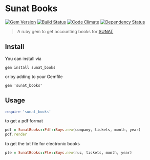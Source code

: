 # Sunat Books
[![Gem Version][rubygems-image]][rubygems-url]
[![Build Status][travis-image]][travis-url]
[![Code Climate][code-climate-image]][code-climate-url]
[![Dependency Status][gemnasium-image]][gemnasium-url]

> A ruby gem to get accounting books for [SUNAT](https://www.sunat.gob.pe)

## Install
You can install via
```
gem install sunat_books
```
or by adding to your Gemfile
```
gem 'sunat_books'
```

## Usage

```ruby
require 'sunat_books'
```

to get a pdf format

```ruby
pdf = SunatBooks::Pdf::Buys.new(company, tickets, month, year)
pdf.render
```

to get the txt file for electronic books

```ruby
ple = SunatBooks::Ple::Buys.new(ruc, tickets, month, year)
```

[rubygems-image]: https://badge.fury.io/rb/sunat_books.svg
[rubygems-url]: https://badge.fury.io/rb/sunat_books
[travis-image]: https://travis-ci.org/ccarruitero/sunat_books.svg?branch=master
[travis-url]: https://travis-ci.org/ccarruitero/sunat_books
[code-climate-image]: https://codeclimate.com/github/ccarruitero/sunat_books/badges/gpa.svg
[code-climate-url]: https://codeclimate.com/github/ccarruitero/sunat_books
[gemnasium-image]: https://gemnasium.com/ccarruitero/sunat_books.png
[gemnasium-url]: https://gemnasium.com/ccarruitero/sunat_books
